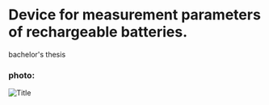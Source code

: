 # Device for measurement parameters of rechargeable batteries.
bachelor's thesis

### photo: ###
![](https://github.com/spacive/Battery-Charger/photo.jpg "Title")
